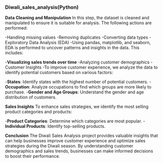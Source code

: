 ### Diwali_sales_analysis(Python)

**Data Cleaning and Manipulation**
In this step, the dataset is cleaned and manipulated to ensure it is suitable for analysis. The following actions are performed:

-Handling missing values
-Removing duplicates
-Converting data types
-Exploratory Data Analysis (EDA)
-Using pandas, matplotlib, and seaborn, EDA is performed to uncover patterns and insights in the data. This includes:

-**Visualizing sales trends over time**
-Analyzing customer demographics
-Customer Insights
-To improve customer experience, we analyze the data to identify potential customers based on various factors:

-**States**: Identify states with the highest number of potential customers.
-**Occupation**: Analyze occupations to find which groups are more likely to purchase.
-**Gender and Age Groups**: Understand the gender and age distribution of customers.

**Sales Insights**
To enhance sales strategies, we identify the most selling product categories and products:

-**Product Categories**: Determine which categories are most popular.
-**Individual Products**: Identify top-selling products.

**Conclusion**
The Diwali Sales Analysis project provides valuable insights that can help businesses improve customer experience and optimize sales strategies during the Diwali season. By understanding customer demographics and sales trends, businesses can make informed decisions to boost their performance.
